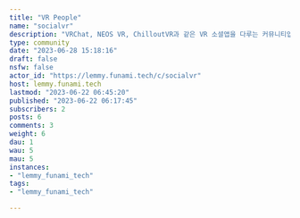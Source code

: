 ```yaml
---
title: "VR People" 
name: "socialvr"
description: "VRChat, NEOS VR, ChilloutVR과 같은 VR 소셜앱을 다루는 커뮤니티입니다. / A community dealing with VR social apps such as VRChat, NEOS VR, and ChilloutVR.한국어를 주언어로 사용합니다. / Korean is the main language."
type: community
date: "2023-06-28 15:18:16"
draft: false
nsfw: false
actor_id: "https://lemmy.funami.tech/c/socialvr"
host: lemmy.funami.tech
lastmod: "2023-06-22 06:45:20"
published: "2023-06-22 06:17:45"
subscribers: 2
posts: 6
comments: 3
weight: 6
dau: 1
wau: 5
mau: 5
instances:
- "lemmy_funami_tech"
tags: 
- "lemmy_funami_tech"

---
```

